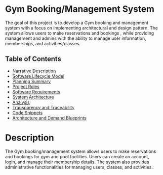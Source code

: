 # Gym Booking/Management System

The goal of this project is to develop a Gym booking and management system with a focus on implementing architectural and design pattern. The system allows users to make reservations and bookings , while providing management and admins with the ability to manage user information, memberships, and activities/classes.

## Table of Contents
- [Narrative Description](#narrative-description)
- [Software Lifecycle Model](#software-lifecycle-model)
- [Planning Summary](#planning-summary)
- [Project Roles](#project-roles)
- [Software Requirements](#software-requirements)
- [System Architecture](#system-architecture)
- [Analysis](#analysis)
- [Transparency and Traceability](#transparency-and-traceability)
- [Code Snippets](#code-snippets)
- [Architecture and Demand Blueprints](#architecture-and-demand-blueprints)

# Description
The Gym booking/management system allows users to make reservations and bookings for gym and pool facilities. Users can create an account, login, and manage their membership details. The system also provides administrative functionalities for managing users, classes, and activities.

